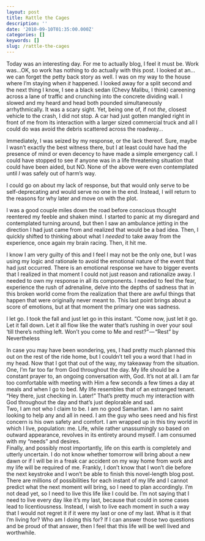 ```yaml
---
layout: post
title: Rattle the Cages
description: ''
date: '2010-09-10T01:35:00.000Z'
categories: []
keywords: []
slug: /rattle-the-cages
---
```


Today was an interesting day. For me to actually blog, I feel it must be. Work was…OK, so work has nothing to do actually with this post. I looked at an…we can forget the petty back story as well. I was on my way to the house where I’m staying when _it_ happened. I looked away for a split second and the next thing I know, I see a black sedan (Chevy Malibu, I think) careening across a lane of traffic and crunching into the concrete dividing wall. I slowed and my heard and head both pounded simultaneously arrhythmically. It was a scary sight. Yet, being one of, if not _the_, closest vehicle to the crash, I did not stop. A car had just gotten mangled right in front of me from its interaction with a larger sized commercial truck and all I could do was avoid the debris scattered across the roadway…

Immediately, I was seized by my response, or the lack thereof. Sure, maybe I wasn’t exactly the best witness there, but I at least could have had the presence of mind or even decency to have made a simple emergency call. I could have stopped to see if anyone was in a life threatening situation that could have been aided, but NO. None of the above were even contemplated until _I_ was safely out of harm’s way.

I could go on about my lack of response, but that would only serve to be self-deprecating and would serve no one in the end. Instead, I will return to the reasons for why later and move on with the plot.

I was a good couple miles down the road before conscious thought reentered my feeble and shaken mind. I started to panic at my disregard and contemplated turning around, but then I saw an ambulance jetting in the direction I had just came from and realized that would be a bad idea. Then, I quickly shifted to thinking about what I _needed_ to take away from the experience, once again my brain racing. Then, it hit me.

I know I am very guilty of this and I feel I may not be the only one, but I was using my logic and rationale to avoid the emotional nature of the event that had just occurred. There is an emotional response we have to bigger events that I realized in that moment I could not just reason and rationalize away. I needed to own my response in all its components. I needed to feel the fear, experience the rush of adrenaline, delve into the depths of sadness that in this broken world come from the realization that there are awful things that happen that were originally never meant to. This last point brings about a score of emotions, but at that moment the primary one was sadness.

I let go. I took the fall and just let go in this instant. “Come now, just let it go. Let it fall down. Let it all flow like the water that’s rushing in over your soul ‘till there’s nothing left. Won’t you come to Me and rest?” — “Rest” by Nevertheless

In case you may have been wondering, yes, I had pretty much planned this out on the rest of the ride home, but I couldn’t tell you a word that I had in my head. Now that I got that out of the way, my takeaway from the situation. One, I’m far too far from God throughout the day. My life should be a constant prayer to, an ongoing conversation with, God. It’s not at all. I am far too comfortable with meeting with Him a few seconds a few times a day at meals and when I go to bed. My life resembles that of an estranged tenant. “Hey there, just checking in. Later!” That’s pretty much my interaction with God throughout the day and that’s just deplorable and sad.  
Two, I am not who I claim to be. I am no good Samaritan. I am no saint looking to help any and all in need. I am the guy who sees need and his first concern is his own safety and comfort. I am wrapped up in this tiny world in which I live, population: me. Life, while rather unassumingly so based on outward appearance, revolves in its entirety around myself. I am consumed with my “needs” and desires.  
Finally, and possibly most importantly, life on this earth is completely and utterly uncertain. I do not know whether tomorrow will bring about a new dawn or if I will be in a freak car accident on my way home from work and my life will be required of me. Frankly, I don’t know that I won’t die before the next keystroke and I won’t be able to finish this novel-length blog post. There are millions of possibilities for each instant of my life and I cannot predict what the next moment will bring, so I need to plan accordingly. I’m not dead yet, so I need to live this life like I could be. I’m not saying that I need to live every day like it’s my last, because that could in some cases lead to licentiousness. Instead, I wish to live each moment in such a way that I would not regret it if it were my last or one of my last. What is it that I’m living for? Who am I doing this for? If I can answer those two questions and be proud of that answer, then I feel that this life will be well lived and worthwhile.